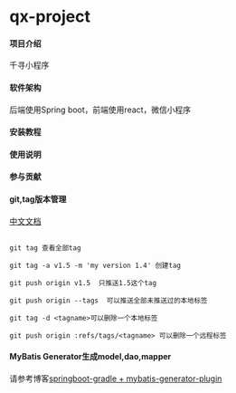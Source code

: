 # qx-project

#### 项目介绍
千寻小程序

#### 软件架构
后端使用Spring boot，前端使用react，微信小程序


#### 安装教程



#### 使用说明


#### 参与贡献

#### git,tag版本管理
[中文文档](/https://git-scm.com/book/zh/v1/Git-%E5%9F%BA%E7%A1%80-%E6%89%93%E6%A0%87%E7%AD%BE)
~~~

git tag 查看全部tag

git tag -a v1.5 -m 'my version 1.4' 创建tag
    
git push origin v1.5  只推送1.5这个tag

git push origin --tags  可以推送全部未推送过的本地标签

git tag -d <tagname>可以删除一个本地标签

git push origin :refs/tags/<tagname> 可以删除一个远程标签

~~~

#### MyBatis Generator生成model,dao,mapper

请参考博客[springboot-gradle + mybatis-generator-plugin](/https://blog.csdn.net/inke88/article/details/74766432)